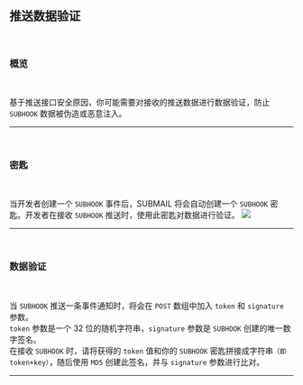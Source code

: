 ## 推送数据验证

<br>

### **概览**

<br>

基于推送接口安全原因，你可能需要对接收的推送数据进行数据验证，防止 `SUBHOOK` 数据被伪造或恶意注入。

---

<br>

### **密匙**

<br>

当开发者创建一个 `SUBHOOK` 事件后，SUBMAIL 将会自动创建一个 `SUBHOOK` 密匙。开发者在接收 `SUBHOOK` 推送时，使用此密匙对数据进行验证。
![](https://libraries.mysubmail.com/public/99040a5a4bb73c0f8ab0495dae84a27f/images/cf9339a27c17cca8bbb38ea5be699356.png)

---

<br>

### **数据验证**

<br>

当 `SUBHOOK` 推送一条事件通知时，将会在 `POST` 数组中加入 `token` 和 `signature` 参数。  
`token` 参数是一个 32 位的随机字符串，`signature` 参数是 `SUBHOOK` 创建的唯一数字签名。  
在接收 `SUBHOOK` 时，请将获得的 `token` 值和你的 `SUBHOOK` 密匙拼接成字符串`（即 token+key）`，随后使用 `MD5` 创建此签名，并与 `signature` 参数进行比对。

------